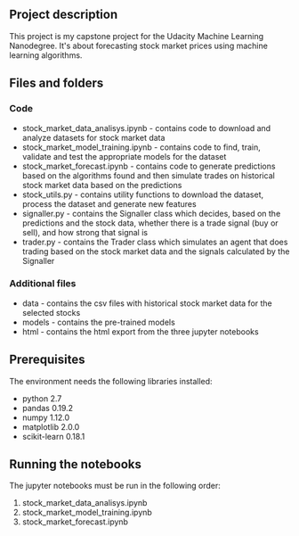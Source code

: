 ## Project description
This project is my capstone project for the Udacity Machine Learning Nanodegree.
It's about forecasting stock market prices using machine learning algorithms.

## Files and folders

### Code
- stock_market_data_analisys.ipynb - contains code to download and analyze datasets for stock market data
- stock_market_model_training.ipynb - contains code to find, train, validate and test the appropriate models for the dataset
- stock_market_forecast.ipynb - contains code to generate predictions based on the algorithms found and then simulate trades on historical stock market data based on the predictions
- stock_utils.py - contains utility functions to download the dataset, process the dataset and generate new features
- signaller.py - contains the Signaller class which decides, based on the predictions and the stock data, whether there is a trade signal (buy or sell), and how strong that signal is
- trader.py - contains the Trader class which simulates an agent that does trading based on the stock market data and the signals calculated by the Signaller

### Additional files
- data - contains the csv files with historical stock market data for the selected stocks
- models - contains the pre-trained models
- html - contains the html export from the three jupyter notebooks

## Prerequisites
The environment needs the following libraries installed:
- python 2.7
- pandas 0.19.2
- numpy 1.12.0
- matplotlib 2.0.0
- scikit-learn 0.18.1

## Running the notebooks
The jupyter notebooks must be run in the following order:
1. stock_market_data_analisys.ipynb
2. stock_market_model_training.ipynb
3. stock_market_forecast.ipynb
